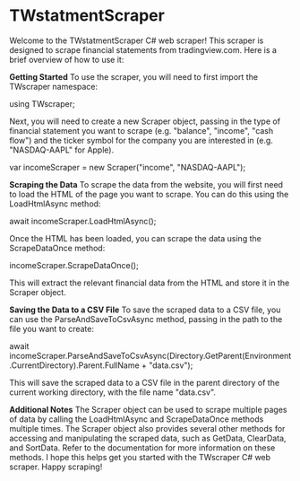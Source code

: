 # TWstatmentScraper
Welcome to the TWstatmentScraper C# web scraper! This scraper is designed to scrape financial statements from tradingview.com. Here is a brief overview of how to use it:

**Getting Started**
To use the scraper, you will need to first import the TWscraper namespace:

using TWscraper;

Next, you will need to create a new Scraper object, passing in the type of financial statement you want to scrape (e.g. "balance", "income", "cash flow") and the ticker symbol for the company you are interested in (e.g. "NASDAQ-AAPL" for Apple).

var incomeScraper = new Scraper("income", "NASDAQ-AAPL");

**Scraping the Data**
To scrape the data from the website, you will first need to load the HTML of the page you want to scrape. You can do this using the LoadHtmlAsync method:

await incomeScraper.LoadHtmlAsync();

Once the HTML has been loaded, you can scrape the data using the ScrapeDataOnce method:

incomeScraper.ScrapeDataOnce();

This will extract the relevant financial data from the HTML and store it in the Scraper object.

**Saving the Data to a CSV File**
To save the scraped data to a CSV file, you can use the ParseAndSaveToCsvAsync method, passing in the path to the file you want to create:

await incomeScraper.ParseAndSaveToCsvAsync(Directory.GetParent(Environment.CurrentDirectory).Parent.FullName + "data.csv");

This will save the scraped data to a CSV file in the parent directory of the current working directory, with the file name "data.csv".

**Additional Notes**
The Scraper object can be used to scrape multiple pages of data by calling the LoadHtmlAsync and ScrapeDataOnce methods multiple times.
The Scraper object also provides several other methods for accessing and manipulating the scraped data, such as GetData, ClearData, and SortData. Refer to the documentation for more information on these methods.
I hope this helps get you started with the TWscraper C# web scraper. Happy scraping!
